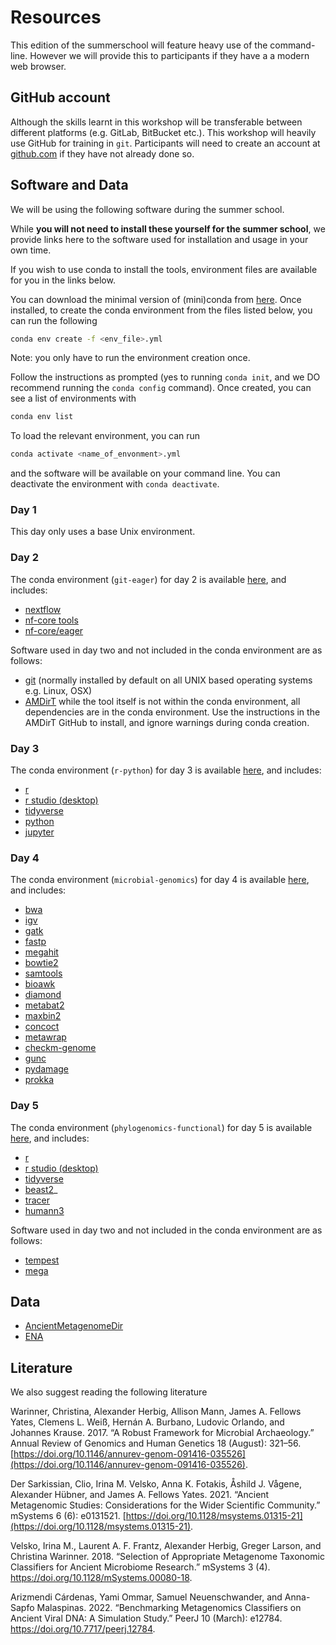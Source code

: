 # Resources

This edition of the summerschool will feature heavy use of the command-line. However
we will provide this to participants if they have a a modern web browser.

## GitHub account

Although the skills learnt in this workshop will be transferable between different platforms (e.g. GitLab, BitBucket etc.). This workshop will heavily use GitHub for training in `git`. Participants will need to create an account at [github.com](https://github.com) if they have not already done so.

## Software and Data

We will be using the following software during the summer school.

While **you will not need to install these yourself for the summer school**, we provide links here to the software used for installation and usage in your own time.

If you wish to use conda to install the tools, environment files are available for you in the links below.

You can download the minimal version of (mini)conda from [here](https://docs.conda.io/en/latest/miniconda.html#miniconda). Once installed, to create the conda environment from the files listed below, you can run the following

```bash
conda env create -f <env_file>.yml
```

Note: you only have to run the environment creation once.

Follow the instructions as prompted (yes to running `conda init`, and we DO recommend running the `conda config` command). Once created, you can see a list of environments with

```bash
conda env list
```

To load the relevant environment, you can run

```bash
conda activate <name_of_envonment>.yml
```

and the software will be available on your command line. You can deactivate the environment with `conda deactivate`.

### Day 1

This day only uses a base Unix environment.

### Day 2

The conda environment (`git-eager`) for day 2 is available [here](https://github.com/SPAAM-community/wss-summer-school/raw/main/docs/assets/software/2022/day2.yml), and includes:

- [nextflow](https://www.nextflow.io/)
- [nf-core tools](https://nf-co.re/tools)
- [nf-core/eager](https://nf-co.re/eager)

Software used in day two and not included in the conda environment are as follows:

- [git](https://git-scm.com/) (normally installed by default on all UNIX based operating systems e.g. Linux, OSX)
- [AMDirT](https://github.com/SPAAM-community/AMDirT/tree/dev) while the tool itself is not within the conda environment, all dependencies are in the conda environment. Use the instructions in the AMDirT GitHub to install, and ignore warnings during conda creation.

### Day 3

The conda environment (`r-python`) for day 3 is available [here](https://github.com/SPAAM-community/wss-summer-school/raw/main/docs/assets/software/2022/day3.yml), and includes:

- [r](https://www.r-project.org/)
- [r studio (desktop)](https://www.rstudio.com/products/rstudio/)
- [tidyverse](https://www.tidyverse.org/)
- [python](https://www.python.org/)
- [jupyter](https://jupyter.org/)

### Day 4

The conda environment (`microbial-genomics`) for day 4 is available [here](https://github.com/SPAAM-community/wss-summer-school/raw/main/docs/assets/software/2022/day4.yml), and includes:

- [bwa](http://bio-bwa.sourceforge.net/)
- [igv](https://igv.org/)
- [gatk](https://gatk.broadinstitute.org/hc/en-us)
- [fastp](https://github.com/OpenGene/fastp)
- [megahit](https://github.com/voutcn/megahit)
- [bowtie2](http://bowtie-bio.sourceforge.net/bowtie2/index.shtml)
- [samtools](http://www.htslib.org/)
- [bioawk](https://github.com/lh3/bioawk)
- [diamond](https://github.com/bbuchfink/diamond)
- [metabat2](https://bitbucket.org/berkeleylab/metabat/src/master/)
- [maxbin2](https://sourceforge.net/projects/maxbin/#:~:text=MaxBin%20is%20a%20software%20for,coverage%20information%20or%20sequencing%20reads.)
- [concoct](https://concoct.readthedocs.io/en/latest/)
- [metawrap](https://github.com/bxlab/metaWRAP)
- [checkm-genome](https://ecogenomics.github.io/CheckM/#:~:text=CheckM%20provides%20a%20set%20of,copy%20within%20a%20phylogenetic%20lineage.)
- [gunc](https://grp-bork.embl-community.io/gunc/)
- [pydamage](https://pydamage.readthedocs.io/en/0.7/)
- [prokka](https://github.com/tseemann/prokka)

### Day 5

The conda environment (`phylogenomics-functional`) for day 5 is available [here](https://github.com/SPAAM-community/wss-summer-school/raw/main/docs/assets/software/2022/day5.yml), and includes:

- [r](https://www.r-project.org/)
- [r studio (desktop)](https://www.rstudio.com/products/rstudio/)
- [tidyverse](https://www.tidyverse.org/)
- [beast2](https://www.beast2.org/)\_
- [tracer](http://tree.bio.ed.ac.uk/software/tracer/)
- [humann3](https://huttenhower.sph.harvard.edu/humann/)

Software used in day two and not included in the conda environment are as follows:

- [tempest](https://beast.community/tempest)
- [mega](https://www.megasoftware.net/)

## Data

- [AncientMetagenomeDir](https://github.com/SPAAM-community/AncientMetagenomeDir/)
- [ENA](https://www.ebi.ac.uk/ena/browser/view/)

## Literature

We also suggest reading the following literature

Warinner, Christina, Alexander Herbig, Allison Mann, James A. Fellows Yates, Clemens L. Weiß, Hernán A. Burbano, Ludovic Orlando, and Johannes Krause. 2017. “A Robust Framework for Microbial Archaeology.” Annual Review of Genomics and Human Genetics 18 (August): 321–56. [https://doi.org/10.1146/annurev-genom-091416-035526](https://doi.org/10.1146/annurev-genom-091416-035526).

Der Sarkissian, Clio, Irina M. Velsko, Anna K. Fotakis, Åshild J. Vågene, Alexander Hübner, and James A. Fellows Yates. 2021. “Ancient Metagenomic Studies: Considerations for the Wider Scientific Community.” mSystems 6 (6): e0131521. [https://doi.org/10.1128/msystems.01315-21](https://doi.org/10.1128/msystems.01315-21).

Velsko, Irina M., Laurent A. F. Frantz, Alexander Herbig, Greger Larson, and Christina Warinner. 2018. “Selection of Appropriate Metagenome Taxonomic Classifiers for Ancient Microbiome Research.” mSystems 3 (4). https://doi.org/10.1128/mSystems.00080-18.

Arizmendi Cárdenas, Yami Ommar, Samuel Neuenschwander, and Anna-Sapfo Malaspinas. 2022. “Benchmarking Metagenomics Classifiers on Ancient Viral DNA: A Simulation Study.” PeerJ 10 (March): e12784. https://doi.org/10.7717/peerj.12784.
